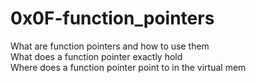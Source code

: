 # 0x0F-function_pointers
What are function pointers and how to use them\
What does a function pointer exactly hold\
Where does a function pointer point to in the virtual mem
